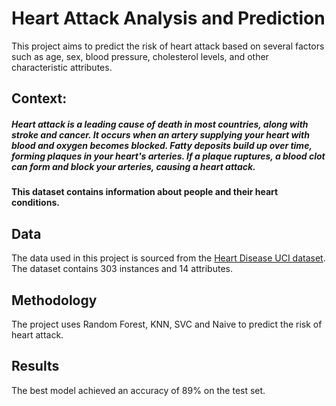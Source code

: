 # Heart Attack Analysis and Prediction

This project aims to predict the risk of heart attack based on several factors such as age, sex, blood pressure, cholesterol levels, and other characteristic attributes.

## Context:
<h5> Heart attack is a leading cause of death in most countries, along with stroke and cancer. It occurs when an artery supplying your heart with blood and oxygen becomes blocked. Fatty deposits build up over time, forming plaques in your heart's arteries. If a plaque ruptures, a blood clot can form and block your arteries, causing a heart attack. <h5>

<h4> This dataset contains information about people and their heart conditions. <h4>

## Data

The data used in this project is sourced from the [Heart Disease UCI dataset](https://archive.ics.uci.edu/ml/datasets/Heart+Disease). The dataset contains 303 instances and 14 attributes.

## Methodology

The project uses Random Forest, KNN, SVC and Naive  to predict the risk of heart attack. 

## Results

The best model achieved an accuracy of 89% on the test set.
